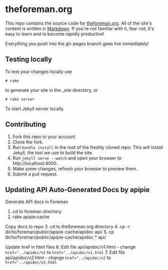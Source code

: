 # theforeman.org

This repo contains the source code for
[theforeman.org](http://theforeman.org). All of the site's content is written in
[Markdown](http://daringfireball.net/projects/markdown/syntax). If you're not familiar with it, fear not; it's easy
to learn and to become rapidly productive!

Everything you push into the gh-pages branch goes live immediately!

## Testing locally

To test your changes locally use

    # rake

to generate your site in the \_site directory, or

    # rake server

To start Jekyll server locally.

## Contributing

1. Fork this repo to your account.
2. Clone the fork.
3. Run `bundle install` in the root of the freshly cloned repo. This
   will install Jekyll, the tool we use to build the site.
4. Run `jekyll serve --watch` and open your browser to http://localhost:4000.
5. Make some changes, refresh your browser to preview them.
6. Submit a pull request.

## Updating API Auto-Generated Docs by apipie

Generate API docs in Foreman
1. cd to foreman directory
2. rake apipie:cache

Copy docs to repo
3. cd to theforeman.org directory
4. cp -r dir/to/foreman/public/apipie-cache/apidoc api/
5. cp dir/to/foreman/public/apipie-cache/apidoc.* api/

Update href in html files
6. Edit file api/apidoc/v1.html - change `href="../apidoc/v1` to `href="../apidoc/v1.html`
7. Edit file api/apidoc/v2.html - change `href="../apidoc/v2` to `href="../apidoc/v2.html`

